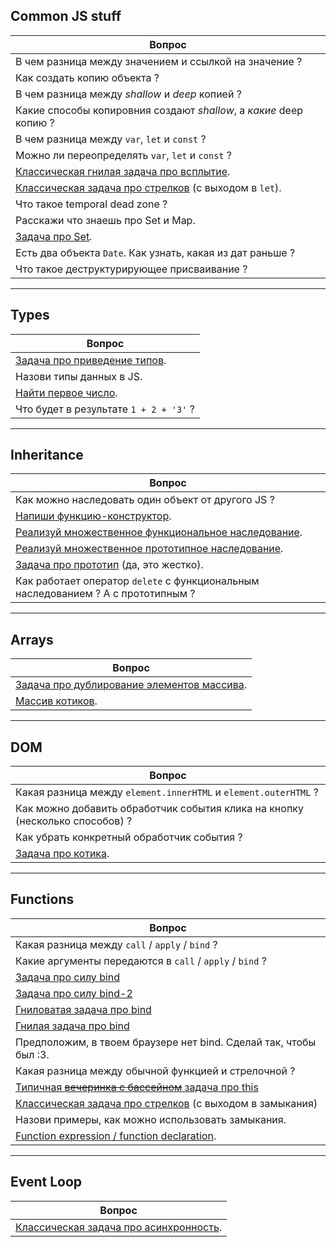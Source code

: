 ## Common JS stuff

| Вопрос                                                                    |
| ------------------------------------------------------------------------- |
| В чем разница между значением и ссылкой на значение ?                     |
| Как создать копию объекта ?                                               |
| В чем разница между _shallow_ и _deep_ копией ?                           |
| Какие способы копировния создают _shallow_, а _какие_ deep копию ?        |
| В чем разница между `var`, `let` и `const` ?                              |
| Можно ли переопределять `var`, `let` и `const` ?                          |
| [Классическая гнилая задача про всплытие](./common-js-stuff/hoisting.md). |
| [Классическая задача про стрелков](./shooters.md) (с выходом в `let`).    |
| Что такое temporal dead zone ?                                            |
| Расскажи что знаешь про Set и Map.                                        |
| [Задача про Set](./common-js-stuff/set.md).                               |
| Есть два объекта `Date`. Как узнать, какая из дат раньше ?                |
| Что такое деструктурирующее присваивание ?                                |

---

## Types

| Вопрос                                              |
| --------------------------------------------------- |
| [Задача про приведение типов](./types/casting.md).  |
| Назови типы данных в JS.                            |
| [Найти первое число](./types/find-first-number.md). |
| Что будет в результате `1 + 2 + '3'` ?              |

---

## Inheritance

| Вопрос                                                                                                  |
| ------------------------------------------------------------------------------------------------------- |
| Как можно наследовать один объект от другого JS ?                                                       |
| [Напиши функцию-конструктор](./inheritance/constructor-function.md).                                    |
| [Реализуй множественное функциональное наследование](./inheritance/multiple-inheritance_functional.md). |
| [Реализуй множественное прототипное наследование](./inheritance/multiple-inheritance_prototype.md).     |
| [Задача про прототип](./inheritance/object-prototype.md) (да, это жестко).                              |
| Как работает оператор `delete` с функциональным наследованием ? А с прототипным ?                       |

---

## Arrays

| Вопрос                                                                        |
| ----------------------------------------------------------------------------- |
| [Задача про дублирование элементов массива](./arrays/resolve-duplication.md). |
| [Массив котиков](./arrays/cats-array.md).                                     |

---

## DOM

| Вопрос                                                                       |
| ---------------------------------------------------------------------------- |
| Какая разница между `element.innerHTML` и `element.outerHTML` ?              |
| Как можно добавить обработчик события клика на кнопку (несколько способов) ? |
| Как убрать конкретный обработчик события ?                                   |
| [Задача про котика](./DOM/cancel-basic-behavior.md).                         |

---

## Functions

| Вопрос                                                                                        |
| --------------------------------------------------------------------------------------------- |
| Какая разница между `call` / `apply` / `bind` ?                                               |
| Какие аргументы передаются в `call` / `apply` / `bind` ?                                      |
| [Задача про силу bind](./functions/bind-context.md)                                           |
| [Задача про силу bind-2](./functions/bind-call.md)                                            |
| [Гниловатая задача про bind](./functions/bind-multiple-times.md)                              |
| [Гнилая задача про bind](./functions/bind-arrow.md)                                           |
| Предположим, в твоем браузере нет bind. Сделай так, чтобы был :3.                             |
| Какая разница между обычной функцией и стрелочной ?                                           |
| [Типичная ~~вечеринка с бассейном~~ задача про this](./functions/this-is-this.md)             |
| [Классическая задача про стрелков](./shooters.md) (с выходом в замыкания)                     |
| Назови примеры, как можно использовать замыкания.                                             |
| [Function expression / function declaration](./functions/function-expression-declaration.md). |

---

## Event Loop

| Вопрос                                                                       |
| ---------------------------------------------------------------------------- |
| [Классическая задача про асинхронность](./event-loop/typical-async-task.md). |
